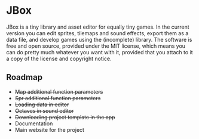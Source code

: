 # JBox

JBox is a tiny library and asset editor for equally tiny games. In the current version you can edit sprites, tilemaps and sound effects, export them as a data file, and develop games using the (incomplete) library. The software is free and open source, provided under the MIT license, which means you can do pretty much whatever you want with it, provided that you attach to it a copy of the license and copyright notice.

## Roadmap

- <s>Map additional function parameters</s>
- <s>Spr additional function parameters</s>
- <s>Loading data in editor</s>
- <s>Octaves in sound editor</s>
- <s>Downloading project template in the app</s>
- Documentation
- Main website for the project
